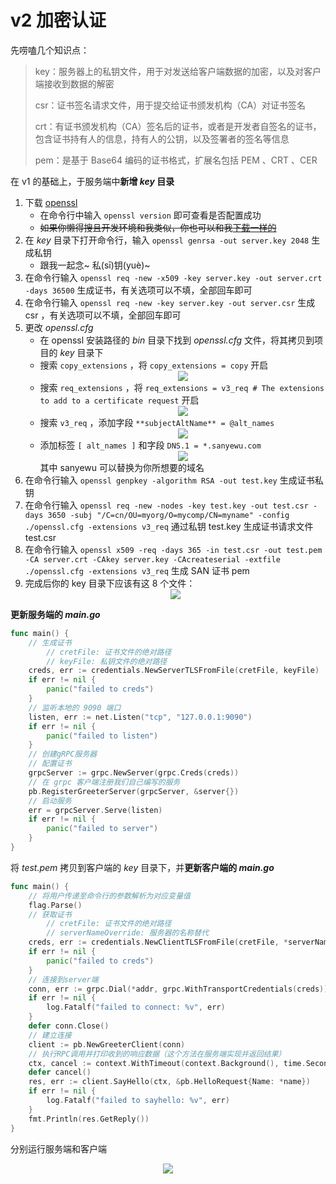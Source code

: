 # v2 加密认证

先唠嗑几个知识点：

> key：服务器上的私钥文件，用于对发送给客户端数据的加密，以及对客户端接收到数据的解密
>
> csr：证书签名请求文件，用于提交给证书颁发机构（CA）对证书签名
>
> crt：有证书颁发机构（CA）签名后的证书，或者是开发者自签名的证书，包含证书持有人的信息，持有人的公钥，以及签署者的签名等信息
>
> pem：是基于 Base64 编码的证书格式，扩展名包括 PEM 、CRT 、CER

在 v1 的基础上，于服务端中**新增 *key* 目录**

1. 下载 [openssl](http://slproweb.com/products/Win32OpenSSL.html)
    * 在命令行中输入 `openssl version` 即可查看是否配置成功
    * ~~如果你懒得搜且开发环境和我类似，你也可以和我[下载一样的](https://slproweb.com/download/Win64OpenSSL-3_1_0.exe)~~
2. 在 *key* 目录下打开命令行，输入 `openssl genrsa -out server.key 2048` 生成私钥
    * 跟我一起念~ 私(sī)钥(yuè)~
3. 在命令行输入 `openssl req -new -x509 -key server.key -out server.crt -days 36500` 生成证书，有关选项可以不填，全部回车即可
4. 在命令行输入 `openssl req -new -key server.key -out server.csr` 生成 csr ，有关选项可以不填，全部回车即可
5. 更改 *openssl.cfg*
    * 在 openssl 安装路径的 *bin* 目录下找到 *openssl.cfg* 文件，将其拷贝到项目的 *key* 目录下
    * 搜索 `copy_extensions` ，将 `copy_extensions = copy` 开启<div align=center><img src="https://p9-juejin.byteimg.com/tos-cn-i-k3u1fbpfcp/2bed0b8985384ab192dc20b4f2411294~tplv-k3u1fbpfcp-watermark.image?" /></div>
    * 搜索 `req_extensions` ，将 `req_extensions = v3_req # The extensions to add to a certificate request` 开启<div align=center><img src="https://p9-juejin.byteimg.com/tos-cn-i-k3u1fbpfcp/f064a6b62f43437c97c37081b2bdcebf~tplv-k3u1fbpfcp-watermark.image?" /></div>
    * 搜索 `v3_req` ，添加字段 `**subjectAltName** = @alt_names`<div align=center><img src="https://p9-juejin.byteimg.com/tos-cn-i-k3u1fbpfcp/a0776e7585ad4a508d7af524bdb0de0b~tplv-k3u1fbpfcp-watermark.image?" /></div>
    * 添加标签 `[ alt_names ]` 和字段 `DNS.1 = *.sanyewu.com`<div align=center><img src="https://p6-juejin.byteimg.com/tos-cn-i-k3u1fbpfcp/dc7b0ed77d36416b9d1ceea71dd9789e~tplv-k3u1fbpfcp-watermark.image?" /></div>
      其中 sanyewu 可以替换为你所想要的域名
7. 在命令行输入 `openssl genpkey -algorithm RSA -out test.key` 生成证书私钥
8. 在命令行输入 `openssl req -new -nodes -key test.key -out test.csr -days 3650 -subj "/C=cn/OU=myorg/O=mycomp/CN=myname" -config ./openssl.cfg -extensions v3_req` 通过私钥 test.key 生成证书请求文件 test.csr 
9. 在命令行输入 `openssl x509 -req -days 365 -in test.csr -out test.pem -CA server.crt -CAkey server.key -CAcreateserial -extfile ./openssl.cfg -extensions v3_req` 生成 SAN 证书 pem 
10. 完成后你的 key 目录下应该有这 8 个文件：<div align=center><img src="https://p3-juejin.byteimg.com/tos-cn-i-k3u1fbpfcp/26be4295142e47498bd05f6b960976de~tplv-k3u1fbpfcp-watermark.image?" /></div>

**更新服务端的 *main.go***

```go
func main() {
	// 生成证书
        // cretFile: 证书文件的绝对路径
        // keyFile: 私钥文件的绝对路径
	creds, err := credentials.NewServerTLSFromFile(cretFile, keyFile)
	if err != nil {
		panic("failed to creds")
	}
	// 监听本地的 9090 端口
	listen, err := net.Listen("tcp", "127.0.0.1:9090")
	if err != nil {
		panic("failed to listen")
	}
	// 创建gRPC服务器
	// 配置证书
	grpcServer := grpc.NewServer(grpc.Creds(creds))
	// 在 grpc 客户端注册我们自己编写的服务
	pb.RegisterGreeterServer(grpcServer, &server{})
	// 启动服务
	err = grpcServer.Serve(listen)
	if err != nil {
		panic("failed to server")
	}
}
```

将 *test.pem* 拷贝到客户端的 *key* 目录下，并**更新客户端的 *main.go***

```go
func main() {
	// 将用户传递至命令行的参数解析为对应变量值
	flag.Parse()
	// 获取证书
        // cretFile: 证书文件的绝对路径
        // serverNameOverride: 服务器的名称替代
	creds, err := credentials.NewClientTLSFromFile(cretFile, *serverNameOverride)
	if err != nil {
		panic("failed to creds")
	}
	// 连接到server端
	conn, err := grpc.Dial(*addr, grpc.WithTransportCredentials(creds))
	if err != nil {
		log.Fatalf("failed to connect: %v", err)
	}
	defer conn.Close()
	// 建立连接
	client := pb.NewGreeterClient(conn)
	// 执行RPC调用并打印收到的响应数据（这个方法在服务端实现并返回结果）
	ctx, cancel := context.WithTimeout(context.Background(), time.Second)
	defer cancel()
	res, err := client.SayHello(ctx, &pb.HelloRequest{Name: *name})
	if err != nil {
		log.Fatalf("failed to sayhello: %v", err)
	}
	fmt.Println(res.GetReply())
}
```

分别运行服务端和客户端

<div align=center><img src="https://p6-juejin.byteimg.com/tos-cn-i-k3u1fbpfcp/8181424fa23f40198ae602ac2e146a26~tplv-k3u1fbpfcp-watermark.image?" /></div>
